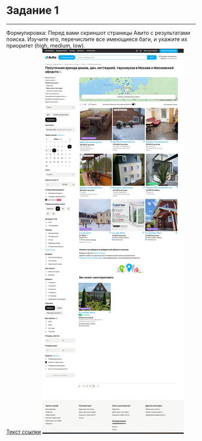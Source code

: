 # Задание 1
----------------------------------------------
Формулировка: Перед вами скриншот страницы Авито с результатами поиска. Изучите его, перечислите все имеющиеся баги, и укажите их приоритет (high, medium, low).\
[Текст ссылки](taskOne/BugReport.md)
![](taskOne/taskOnePage/taskOnePages.jpg)
